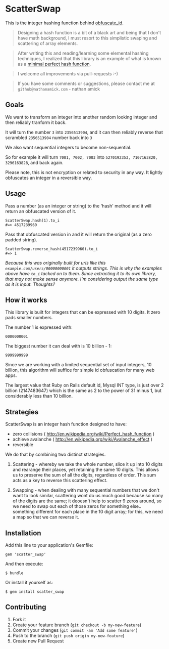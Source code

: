 # ScatterSwap

This is the integer hashing function behind [obfuscate_id](https://github.com/namick/obfuscate_id).

> Designing a hash function is a bit of a black art and
> being that I don't have math background, I must resort
> to this simplistic swaping and scattering of array elements.

> After writing this and reading/learning some elemental hashing techniques,
> I realized that this library is an example of what is known as a [minimal perfect hash function](http://en.wikipedia.org/wiki/Perfect_hash_function#Minimal_perfect_hash_function).

> I welcome all improvements via pull-requests :-)

> If you have some comments or suggestions, please contact me at `github@nathanamick.com` - nathan amick

## Goals

We want to transform an integer into another random looking integer and then reliably tranform it back.

It will turn the number `3` into `2356513904`, and it can then reliably reverse that scrambled `2356513904` number back into `3`

We also want sequential integers to become non-sequential.

So for example it will turn `7001, 7002, 7003` into `5270192353, 7107163820, 3296163828`, and back again.

Please note, this is not encryption or related to security in any way.  It lightly obfuscates an integer in a reversible way.

## Usage

Pass a number (as an integer or string) to the 'hash' method and it will return an obfuscated version of it.

    ScatterSwap.hash(1).to_i
    #=> 4517239960

Pass that obfuscated version in and it will return the original (as a zero padded string).

    ScatterSwap.reverse_hash(4517239960).to_i
    #=> 1


*Because this was originally built for urls like this `example.com/users/00000000001` it outputs strings.  This is why the examples above have `to_i` tacked on to them.  Since extracting it to its own library, that may not make sense anymore.  I'm considering output the same type as it is input.  Thoughts?*

## How it works 

This library is built for integers that can be expressed with 10 digits.
It zero pads smaller numbers. 

The number 1 is expressed with:

    0000000001

The biggest number it can deal with is 10 billion - 1:

    9999999999

Since we are working with a limited sequential set of input integers, 10 billion,
this algorithm will suffice for simple id obfuscation for many web apps.

The largest value that Ruby on Rails default id, Mysql INT type, is just over 2 billion (2147483647)
which is the same as 2 to the power of 31 minus 1, but considerably less than 10 billion.

## Strategies

ScatterSwap is an integer hash function designed to have:

- zero collisions ( http://en.wikipedia.org/wiki/Perfect_hash_function )
- achieve avalanche ( http://en.wikipedia.org/wiki/Avalanche_effect )
- reversible

We do that by combining two distinct strategies.

1. Scattering - whereby we take the whole number, slice it up into 10 digits
and rearange their places, yet retaining the same 10 digits.  This allows
us to preserve the sum of all the digits, regardless of order.  This sum acts
as a key to reverse this scattering effect.

2. Swapping - when dealing with many sequential numbers that we don't want
to look similar, scattering wont do us much good because so many of the
digits are the same; it deoesn't help to scatter 9 zeros around, so we need
to swap out each of those zeros for something else.. something different
for each place in the 10 digit array; for this, we need a map so that we
can reverse it.


## Installation

Add this line to your application's Gemfile:

    gem 'scatter_swap'

And then execute:

    $ bundle

Or install it yourself as:

    $ gem install scatter_swap

## Contributing

1. Fork it
2. Create your feature branch (`git checkout -b my-new-feature`)
3. Commit your changes (`git commit -am 'Add some feature'`)
4. Push to the branch (`git push origin my-new-feature`)
5. Create new Pull Request

